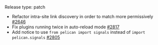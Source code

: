 Release type: patch

* Refactor intra-site link discovery in order to match more permissively [#2646](https://github.com/getpelican/pelican/issues/2646)
* Fix plugins running twice in auto-reload mode [#2817](https://github.com/getpelican/pelican/issues/2817)
* Add notice to use `from pelican import signals` instead of `import pelican.signals` [#2805](https://github.com/getpelican/pelican/issues/2805)
